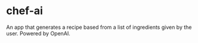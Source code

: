 # chef-ai

An app that generates a recipe based from a list of ingredients given by the user. Powered by OpenAI.
